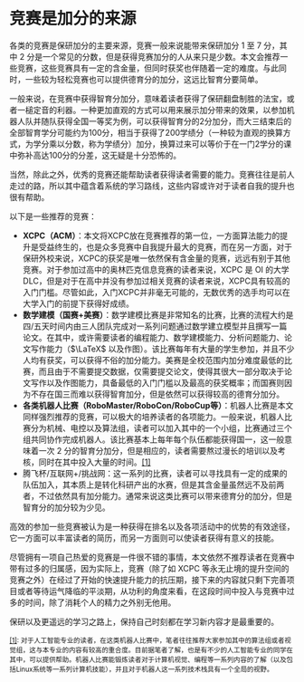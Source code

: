 # 竞赛是加分的来源

各类的竞赛是保研加分的主要来源，竞赛一般来说能带来保研加分 1 至 7 分，其中 2 分是一个常见的分数，但是获得竞赛加分的人从来只是少数。本文会推荐一些竞赛，这些竞赛具有一定的含金量，但同时获奖也伴随着一定的难度。与此同时，一些较为轻松竞赛也可以提供德育分的加分，这远比智育分要简单。

一般来说，在竞赛中获得智育分加分，意味着读者获得了保研翻盘制胜的法宝，或者一槌定音的利器。一种更加直观的方式可以用来展示加分带来的效果，以参加机器人队并随队获得全国一等奖为例，可以获得智育分的2分加分，而大三结束后的全部智育学分可能约为100分，相当于获得了200学绩分（一种较为直观的换算方式，为学分乘以分数，称为学绩分）加分，换算过来可以等价于在一门2学分的课中弥补高达100分的分差，这无疑是十分恐怖的。

当然，除此之外，优秀的竞赛还能帮助读者获得读者需要的能力。竞赛往往是前人走过的路，所以其中蕴含着系统的学习路线，这些内容或许对于读者自我的提升也很有帮助。

以下是一些推荐的竞赛：

- **XCPC（ACM）**：本文将XCPC放在竞赛推荐的第一位，一方面算法能力的提升是受益终生的，也是众多竞赛中自我提升最大的竞赛，而在另一方面，对于保研外校来说，XCPC的获奖是唯一依然保有含金量的竞赛，远远有别于其他竞赛。对于参加过高中的奥林匹克信息竞赛的读者来说，XCPC 是 OI 的大学 DLC，但是对于在高中并没有参加过相关竞赛的读者来说，XCPC具有较高的入门门槛。尽管如此，入门XCPC并非毫无可能的，无数优秀的选手均可以在大学入门的前提下获得好成绩。
- **数学建模（国赛+美赛）**：数学建模比赛是非常知名的比赛，比赛的流程大约是四/五天时间内由三人团队完成对一系列问题通过数学建立模型并且撰写一篇论文。在其中，或许需要读者的编程能力、数学建模能力、分析问题能力、论文写作能力（$\LaTeX$ 以及作图）。该比赛每年有大量的学生参加，并且不少人均有获奖，可以获得不俗的加分能力。美赛是全校范围内加分难度最低的比赛，而且由于不需要提交数据，仅需要提交论文，使得其很大一部分取决于论文写作以及作图能力，具备最低的入门门槛以及最高的获奖概率；而国赛则因为不存在国三而难以获得智育加分，但是依然可以获得较高的德育分加分。
- **各类机器人比赛（RoboMaster/RoboCon/RoboCup等）**：机器人比赛是本文同样强烈推荐的竞赛，可以极大的培养读者的各项能力。一般来说，机器人比赛分为机械、电控以及算法组，读者可以加入其中的一个小组，比赛通过三个组共同协作完成机器人。该比赛基本上每年每个队伍都能获得国一，这一般意味着一次 2 分的智育分加分，但是相应的，读者需要熬过漫长的培训以及考核，同时在其中投入大量的时间。<u>\[1\]</u>
- 腾飞杯/互联网+/挑战网：这一系列的比赛，读者可以寻找具有一定的成果的队伍加入，其本质上是转化科研产出的水赛，但是其含金量虽然远不及前两者，不过依然具有加分能力。通常来说这类比赛可以带来德育分的加分，但是智育分的加分较为少见。

高效的参加一些竞赛被认为是一种获得在排名以及各项活动中的优势的有效途径，它一方面可以丰富读者的简历，而另一方面则可以使读者获得有意义的技能。

尽管拥有一项自己热爱的竞赛是一件很不错的事情，本文依然不推荐读者在竞赛中带有过多的归属感，因为实际上，竞赛（除了如 XCPC 等永无止境的提升空间的竞赛之外）在经过了开始的快速提升能力的抗压期，接下来的内容就只剩下完善项目或者等待运气降临的平淡期，从功利的角度来看，在这段时间中投入与竞赛中过多的时间，除了消耗个人的精力之外别无他用。

保研以及更遥远的学习之路上，保持自己时刻都在学习新内容才是最重要的。

<small><u>\[1\]</u>: 对于人工智能专业的读者，在这类机器人比赛中，笔者往往推荐大家参加其中的算法组或者视觉组，这与本专业的内容有较高的重合度。目前据笔者了解，也是有不少的人工智能专业的同学在其中，可以提供帮助。机器人比赛能锻炼读者对于计算机视觉、编程等一系列内容的了解（以及包括Linux系统等一系列计算机技能），并且对于机器人这一系列技术栈具有一个全局的视野。</small>